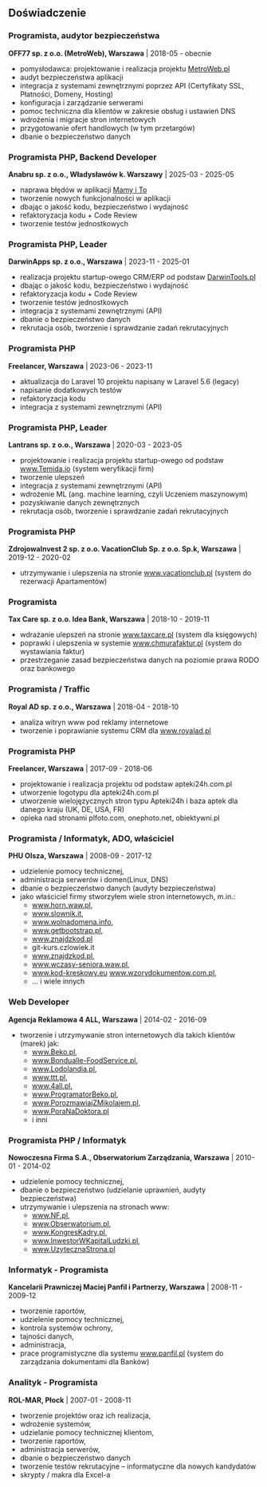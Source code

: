 ## Doświadczenie

### Programista, audytor bezpieczeństwa
**OFF77 sp. z o.o. (MetroWeb), Warszawa** | 2018-05 - obecnie
- pomysłodawca: projektowanie i realizacja projektu [MetroWeb.pl](https://www.metroweb.pl)
- audyt bezpieczeństwa aplikacji
- integracja z systemami zewnętrznymi poprzez API (Certyfikaty SSL, Płatności, Domeny, Hosting)
- konfiguracja i zarządzanie serwerami
- pomoc techniczna dla klientów w zakresie obsług i ustawień DNS
- wdrożenia i migracje stron internetowych
- przygotowanie ofert handlowych (w tym przetargów)
- dbanie o bezpieczeństwo danych

### Programista PHP, Backend Developer
**Anabru sp. z o.o., Władysławów k. Warszawy** | 2025-03 - 2025-05
- naprawa błędów w aplikacji [Mamy i To](https://mamyito.pl)
- tworzenie nowych funkcjonalności w aplikacji
- dbając o jakość kodu, bezpieczeństwo i wydajność
- refaktoryzacja kodu + Code Review
- tworzenie testów jednostkowych

### Programista PHP, Leader
**DarwinApps sp. z o.o., Warszawa** | 2023-11 - 2025-01
- realizacja projektu startup-owego CRM/ERP od podstaw [DarwinTools.pl](https://darwintools.pl)
- dbając o jakość kodu, bezpieczeństwo i wydajność
- refaktoryzacja kodu + Code Review
- tworzenie testów jednostkowych
- integracja z systemami zewnętrznymi (API)
- dbanie o bezpieczeństwo danych
- rekrutacja osób, tworzenie i sprawdzanie zadań rekrutacyjnych

### Programista PHP
**Freelancer, Warszawa** | 2023-06 - 2023-11
- aktualizacja do Laravel 10 projektu napisany w Laravel 5.6 (legacy)
- napisanie dodatkowych testów
- refaktoryzacja kodu
- integracja z systemami zewnętrznymi (API)

### Programista PHP, Leader
**Lantrans sp. z o.o., Warszawa** | 2020-03 - 2023-05
- projektowanie i realizacja projektu startup-owego od podstaw www.Temida.io (system weryfikacji firm)
- tworzenie ulepszeń
- integracja z systemami zewnętrznymi (API)
- wdrożenie ML (ang. machine learning, czyli Uczeniem maszynowym)
- pozyskiwanie danych zewnętrznych
- rekrutacja osób, tworzenie i sprawdzanie zadań rekrutacyjnych

### Programista PHP
**ZdrojowaInvest 2 sp. z o.o. VacationClub Sp. z o.o. Sp.k, Warszawa** | 2019-12 - 2020-02
- utrzymywanie i ulepszenia na stronie www.vacationclub.pl (system do rezerwacji Apartamentów)

### Programista
**Tax Care sp. z o.o. Idea Bank, Warszawa** | 2018-10 - 2019-11
- wdrażanie ulepszeń na stronie www.taxcare.pl (system dla księgowych)
- poprawki i ulepszenia w systemie www.chmurafaktur.pl (system do wystawiania faktur)
- przestrzeganie zasad bezpieczeństwa danych na poziomie prawa RODO oraz bankowego

### Programista / Traffic
**Royal AD sp. z o.o., Warszawa** | 2018-04 - 2018-10
- analiza witryn www pod reklamy internetowe
- tworzenie i poprawianie systemu CRM dla www.royalad.pl

### Programista PHP
**Freelancer, Warszawa** | 2017-09 - 2018-06
- projektowanie i realizacja projektu od podstaw apteki24h.com.pl
- utworzenie logotypu dla apteki24h.com.pl
- utworzenie wielojęzycznych stron typu Apteki24h i baza aptek dla danego kraju (UK, DE, USA, FR)
- opieka nad stronami plfoto.com, onephoto.net, obiektywni.pl

### Programista / Informatyk, ADO, właściciel
**PHU Olsza, Warszawa** | 2008-09 - 2017-12
- udzielenie pomocy technicznej,
- administracja serwerów i domen(Linux, DNS)
- dbanie o bezpieczeństwo danych (audyty bezpieczeństwa)
- jako właściciel firmy stworzyłem wiele stron internetowych, m.in.:
    - www.horn.waw.pl,
    - www.slownik.it,
    - www.wolnadomena.info,
    - www.getbootstrap.pl,
    - www.znajdzkod.pl
    - git-kurs.czlowiek.it
    - www.znajdzkod.pl,
    - www.wczasy-seniora.waw.pl,
    - www.kod-kreskowy.eu
      www.wzorydokumentow.com.pl,
    - ... i wiele innych

### Web Developer
**Agencja Reklamowa 4 ALL, Warszawa** | 2014-02 - 2016-09
- tworzenie i utrzymywanie stron internetowych dla takich klientów (marek) jak:
  - www.Beko.pl, 
  - www.Bondualle-FoodService.pl, 
  - www.Lodolandia.pl,
  - www.ttt.pl,
  - www.4all.pl,
  - www.ProgramatorBeko.pl, 
  - www.PorozmawiajZMikolajem.pl, 
  - www.PoraNaDoktora.pl
  - i inni

### Programista PHP / Informatyk
**Nowoczesna Firma S.A., Obserwatorium Zarządzania, Warszawa** | 2010-01 - 2014-02
- udzielenie pomocy technicznej,
- dbanie o bezpieczeństwo (udzielanie uprawnień, audyty bezpieczeństwa)
- utrzymywanie i ulepszenia na stronach www:
  - www.NF.pl, 
  - www.Obserwatorium.pl,
  - www.KongresKadry.pl,
  - www.InwestorWKapitalLudzki.pl,
  - www.UzytecznaStrona.pl

### Informatyk - Programista
**Kancelarii Prawniczej Maciej Panfil i Partnerzy, Warszawa** | 2008-11 - 2009-12
- tworzenie raportów, 
- udzielenie pomocy technicznej,
- kontrola systemów ochrony,
- tajności danych, 
- administracja, 
- prace programistyczne dla systemu www.panfil.pl (system do zarządzania dokumentami dla Banków)

### Analityk - Programista
**ROL-MAR, Płock** | 2007-01 - 2008-11
- tworzenie projektów oraz ich realizacja,
- wdrożenie systemów,
- udzielanie pomocy technicznej klientom,
- tworzenie raportów,
- administracja serwerów,
- dbanie o bezpieczeństwo danych
- tworzenie testów rekrutacyjne – informatyczne dla nowych kandydatów
- skrypty / makra dla Excel-a
